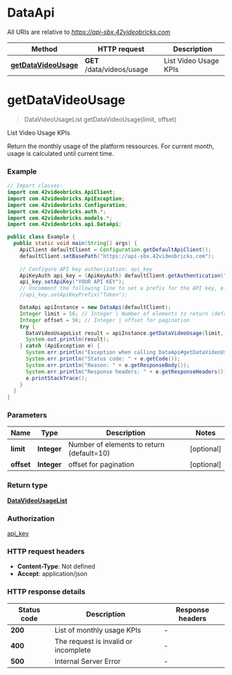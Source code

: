 # DataApi

All URIs are relative to *https://api-sbx.42videobricks.com*

| Method | HTTP request | Description |
|------------- | ------------- | -------------|
| [**getDataVideoUsage**](DataApi.md#getDataVideoUsage) | **GET** /data/videos/usage | List Video Usage KPIs |


<a id="getDataVideoUsage"></a>
# **getDataVideoUsage**
> DataVideoUsageList getDataVideoUsage(limit, offset)

List Video Usage KPIs

Return the monthly usage of the platform ressources. For current month, usage is calculated until current time.

### Example
```java
// Import classes:
import com.42videobricks.ApiClient;
import com.42videobricks.ApiException;
import com.42videobricks.Configuration;
import com.42videobricks.auth.*;
import com.42videobricks.models.*;
import com.42videobricks.api.DataApi;

public class Example {
  public static void main(String[] args) {
    ApiClient defaultClient = Configuration.getDefaultApiClient();
    defaultClient.setBasePath("https://api-sbx.42videobricks.com");
    
    // Configure API key authorization: api_key
    ApiKeyAuth api_key = (ApiKeyAuth) defaultClient.getAuthentication("api_key");
    api_key.setApiKey("YOUR API KEY");
    // Uncomment the following line to set a prefix for the API key, e.g. "Token" (defaults to null)
    //api_key.setApiKeyPrefix("Token");

    DataApi apiInstance = new DataApi(defaultClient);
    Integer limit = 56; // Integer | Number of elements to return (default=10)
    Integer offset = 56; // Integer | offset for pagination
    try {
      DataVideoUsageList result = apiInstance.getDataVideoUsage(limit, offset);
      System.out.println(result);
    } catch (ApiException e) {
      System.err.println("Exception when calling DataApi#getDataVideoUsage");
      System.err.println("Status code: " + e.getCode());
      System.err.println("Reason: " + e.getResponseBody());
      System.err.println("Response headers: " + e.getResponseHeaders());
      e.printStackTrace();
    }
  }
}
```

### Parameters

| Name | Type | Description  | Notes |
|------------- | ------------- | ------------- | -------------|
| **limit** | **Integer**| Number of elements to return (default&#x3D;10) | [optional] |
| **offset** | **Integer**| offset for pagination | [optional] |

### Return type

[**DataVideoUsageList**](DataVideoUsageList.md)

### Authorization

[api_key](../README.md#api_key)

### HTTP request headers

 - **Content-Type**: Not defined
 - **Accept**: application/json

### HTTP response details
| Status code | Description | Response headers |
|-------------|-------------|------------------|
| **200** | List of monthly usage KPIs |  -  |
| **400** | The request is invalid or incomplete |  -  |
| **500** | Internal Server Error |  -  |

